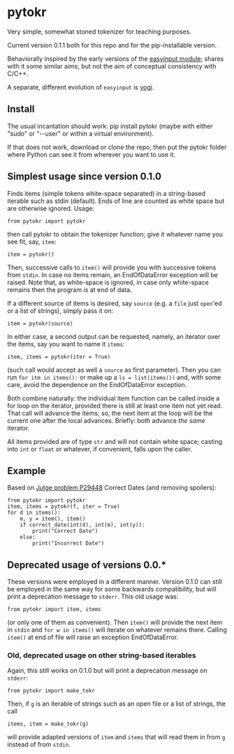 # pytokr

Very simple, somewhat stoned tokenizer for teaching purposes.

Current version 0.1.1 both for this repo and for the pip-installable version.

Behaviorally inspired by the early versions of the 
[easyinput module](https://github.com/jutge-org/easyinput); 
shares with it some similar aims, but not the aim of 
conceptual consistency with C/C++. 

<!--- Actually easyinput 
has grown in ways I find somewhat inappropriate for 
many of my current (non-CS) students and I want to 
try now a different road. 

Current pip-installable version is 0.0.2 but the current status
of the repository is version 0.1.0.

--->

A separate, different evolution of `easyinput` is 
[yogi](https://github.com/jutge-org/yogi).

## Install

The usual incantation should work: pip install pytokr
(maybe with either "sudo" or "--user" or within a 
virtual environment).

If that does not work, download or clone the repo, then 
put the pytokr folder where Python can see it from 
wherever you want to use it.

## Simplest usage since version 0.1.0

Finds items (simple tokens white-space separated) in a 
string-based iterable such as stdin (default). Ends of 
line are counted as white space but are otherwise ignored. Usage:

`from pytokr import pytokr`

then call pytokr to obtain the tokenizer function; give it 
whatever name you see fit, say, `item`:

`item = pytokr()`

Then, successive calls to `item()` will provide you with
successive tokens from `stdin`. In case no items remain,
an EndOfDataError exception will be raised. Note that, 
as white-space is ignored, in case only white-space remains 
then the program *is* at end of data.

If a different source of items is desired, say `source` 
(e.g. a `file` just `open`'ed or a list of strings), 
simply pass it on:

`item = pytokr(source)`

In either case, a second output can be requested, namely, an
iterator over the items, say you want to name it `items`:

`item, items = pytokr(iter = True)`

(such call would accept as well a `source` as first parameter).
Then you can run `for itm in items():` or make up a `ls = list(items())`
and, with some care, avoid the dependence on the EndOfDataError
exception.

Both combine naturally: the individual item function can be called 
inside a for loop on the iterator, provided there is still 
at least one item not yet read. That call will advance the 
items; so, the next item at the loop will be the current one after 
the local advances. Briefly: both advance *the same* iterator.

<!--- Both calls combine naturally: it is valid to call `item()` 
within a `for w in items()` loop provided there is still 
at least one item not yet read. The reading will advance 
on and the next item in the loop will correspond to the 
advance. 

Token items are returned as strings; the user should cast them as
int or float or whatever when appropriate. --->

All items provided are of type `str` and will not contain 
white space; casting into `int` or `float` or whatever, if
convenient, falls upon the caller. 

## Example

Based on [Jutge problem P29448](https://jutge.org/problems/P29448_en)
Correct Dates (and removing spoilers):

    from pytokr import pytokr
    item, items = pytokr(f, iter = True)
    for d in items():
        m, y = item(), item()
        if correct_date(int(d), int(m), int(y)):
            print("Correct Date")
        else:
            print("Incorrect Date")

## Deprecated usage of versions 0.0.*

These versions were employed in a different manner. Version
0.1.0 can still be employed in the same way for some
backwards compatibility, but will print a deprecation
message to `stderr`. This old usage was:

`from pytokr import item, items`

(or only one of them as convenient). Then `item()` will provide
the next item in `stdin` and `for w in items()` will iterate on
whatever remains there. Calling `item()` at end of file will
raise an exception EndOfDataError. 

### Old, deprecated usage on other string-based iterables

Again, this still works on 0.1.0 but will print a deprecation
message on `stderr`:

`from pytokr import make_tokr`

Then, if `g` is an iterable of strings such as an open
file or a list of strings, the call

`items, item = make_tokr(g)`

will provide adapted versions of `item` and `items` that
will read them in from `g` instead of from `stdin`.

<!--- ## To do: 

- As said, call to `item()` raises `StopIteration` on 
end of file; it will be a common error when mixing it 
with `items()`. Consider catching it and raising instead 
an exception more understandable by beginners.

- Sources in the 'deprecated/jutge-like' folder use 
obsolete identifiers; keep updating them and moving
them to 'jutge_like'.

- I called initially the items 'toks' (for very simple 
'tokens') but that sounded a bit inappropriate to me, 
first, because of the simplicity of the case and, 
second, due to the early programming level of my 
target students. Calling them 'items' seems suboptimal 
though, since we are going to study `dict`'s later on 
and then risk confusions. But I settled on 'items' for 
the time being anyway; alternative suggestions welcome.
--->
